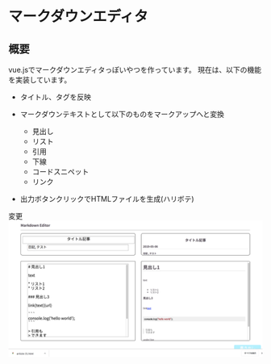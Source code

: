 # マークダウンエディタ

## 概要

vue.jsでマークダウンエディタっぽいやつを作っています。
現在は、以下の機能を実装しています。

* タイトル、タグを反映
* マークダウンテキストとして以下のものをマークアップへと変換
	* 見出し
	* リスト
	* 引用
	* 下線
	* コードスニペット
	* リンク

* 出力ボタンクリックでHTMLファイルを生成(ハリボテ)


変更
<img src="./public/capture.png">